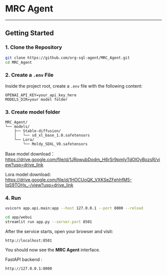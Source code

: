 # MRC Agent


---
## Getting Started

### 1. Clone the Repository

```bash
git clone https://github.com/org-sql-agent/MRC_Agent.git
cd MRC_Agent
```

### 2. Create a `.env` File
Inside the project root, create a `.env` file with the following content:
```env
OPENAI_API_KEY=your_api_key_here
MODELS_DIR=your model folder
```


### 3. Create model folder

```plaintext
MRC_Agent/
└── models/
    ├── Stable-diffusion/
    │   └── sd_xl_base_1.0.safetensors
    └── Lora/
        └── Moldy_SDXL_V0.safetensors
```

Base model download：https://drive.google.com/file/d/1JRowubDodm_H6rSr9pmIyTdOlOyBozsR/view?usp=drive_link

Lora model download: https://drive.google.com/file/d/1HOCUoQK_VXKSeZFehhfM5-IqS9TOHx_-/view?usp=drive_link

### 4. Run 

```bash
uvicorn app.api.main:app --host 127.0.0.1 --port 8000 --reload
```

```bash
cd app/webui
streamlit run app.py --server.port 8501
```

After the service starts, open your browser and visit:
```
http://localhost:8501
```

You should now see the **MRC Agent** interface.


FastAPI backend :
```
http://127.0.0.1:8000
```

